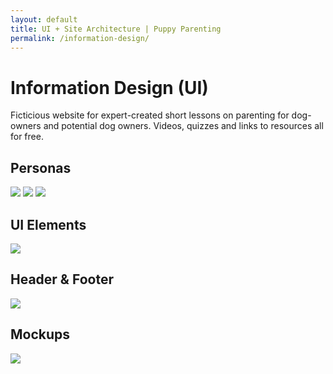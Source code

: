 ```yaml
---
layout: default
title: UI + Site Architecture | Puppy Parenting
permalink: /information-design/
---
```



# [](#header-1)Information Design (UI)


Ficticious website for expert-created short lessons on parenting for dog-owners and potential dog owners. Videos, quizzes and links to resources all for free.

## [](#header-2)Personas

![](https://angela-smithers.github.io/il-mio-portfolio/assets/files/persona1-01.png) ![](https://angela-smithers.github.io/il-mio-portfolio/assets/files/persona2-02.png) ![](https://angela-smithers.github.io/il-mio-portfolio/assets/files/persona3-03.png)

  
## [](#header-2)UI Elements

![](https://angela-smithers.github.io/il-mio-portfolio/assets/files/style-guide-01.png)


## [](#header-2)Header & Footer

![](https://angela-smithers.github.io/il-mio-portfolio/assets/files/#)

## [](#header-2)Mockups

![](https://angela-smithers.github.io/il-mio-portfolio/assets/files/web-mockup-slide.png)
